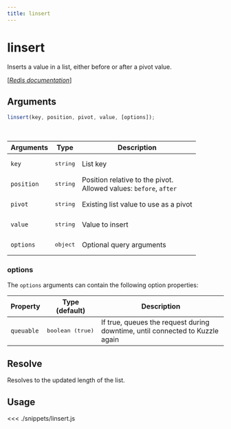 ```yaml
---
title: linsert
---
```


# linsert

Inserts a value in a list, either before or after a pivot value.

[[_Redis documentation_]](https://redis.io/commands/linsert)

## Arguments

```js
linsert(key, position, pivot, value, [options]);
```

<br/>

| Arguments  | Type              | Description                                                           |
| ---------- | ----------------- | --------------------------------------------------------------------- |
| `key`      | <pre>string</pre> | List key                                                              |
| `position` | <pre>string</pre> | Position relative to the pivot.<br/>Allowed values: `before`, `after` |
| `pivot`    | <pre>string</pre> | Existing list value to use as a pivot                                 |
| `value`    | <pre>string</pre> | Value to insert                                                       |
| `options`  | <pre>object</pre> | Optional query arguments                                              |

### options

The `options` arguments can contain the following option properties:

| Property   | Type (default)            | Description                                                                  |
| ---------- | ------------------------- | ---------------------------------------------------------------------------- |
| `queuable` | <pre>boolean (true)</pre> | If true, queues the request during downtime, until connected to Kuzzle again |

## Resolve

Resolves to the updated length of the list.

## Usage

<<< ./snippets/linsert.js
